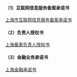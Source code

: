 
#### （1）互联网信息服务备案承诺书

[上海市互联网信息服务备案承诺书](https://beianwendang.s3.cn-north-1.jdcloud-oss.com/wendangxiazhai/shanghaifuwuchengnuoshu/shbeiancns2023.docx)

#### （2）负责人授权书

[上海备案负责人授权书](https://beianwendang.s3.cn-north-1.jdcloud-oss.com/wendangxiazhai/shanghaifuwuchengnuoshu/websqs2023.docx)

#### （3）金融业务承诺书

[上海金融承诺书](https://badownload.s3.cn-north-1.jdcloud-oss.com/buchongziliao/shanghai/shjrcns.docx)

